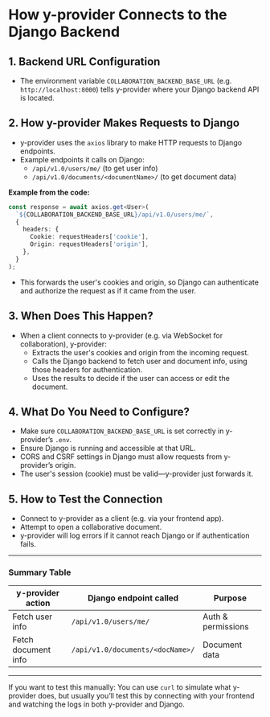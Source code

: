# How y-provider Connects to the Django Backend

## 1. Backend URL Configuration
- The environment variable `COLLABORATION_BACKEND_BASE_URL` (e.g. `http://localhost:8000`) tells y-provider where your Django backend API is located.

## 2. How y-provider Makes Requests to Django
- y-provider uses the `axios` library to make HTTP requests to Django endpoints.
- Example endpoints it calls on Django:
  - `/api/v1.0/users/me/` (to get user info)
  - `/api/v1.0/documents/<documentName>/` (to get document data)

**Example from the code:**
```typescript
const response = await axios.get<User>(
  `${COLLABORATION_BACKEND_BASE_URL}/api/v1.0/users/me/`,
  {
    headers: {
      Cookie: requestHeaders['cookie'],
      Origin: requestHeaders['origin'],
    },
  }
);
```
- This forwards the user's cookies and origin, so Django can authenticate and authorize the request as if it came from the user.

## 3. When Does This Happen?
- When a client connects to y-provider (e.g. via WebSocket for collaboration), y-provider:
  - Extracts the user's cookies and origin from the incoming request.
  - Calls the Django backend to fetch user and document info, using those headers for authentication.
  - Uses the results to decide if the user can access or edit the document.

## 4. What Do You Need to Configure?
- Make sure `COLLABORATION_BACKEND_BASE_URL` is set correctly in y-provider’s `.env`.
- Ensure Django is running and accessible at that URL.
- CORS and CSRF settings in Django must allow requests from y-provider’s origin.
- The user's session (cookie) must be valid—y-provider just forwards it.

## 5. How to Test the Connection
- Connect to y-provider as a client (e.g. via your frontend app).
- Attempt to open a collaborative document.
- y-provider will log errors if it cannot reach Django or if authentication fails.

---

### Summary Table

| y-provider action            | Django endpoint called                       | Purpose              |
|------------------------------|----------------------------------------------|----------------------|
| Fetch user info              | `/api/v1.0/users/me/`                        | Auth & permissions   |
| Fetch document info          | `/api/v1.0/documents/<docName>/`             | Document data        |

---

If you want to test this manually:
You can use `curl` to simulate what y-provider does, but usually you’ll test this by connecting with your frontend and watching the logs in both y-provider and Django.

